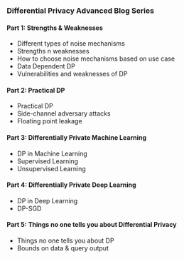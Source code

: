 ### **Differential Privacy Advanced Blog Series**

#### **Part 1: Strengths & Weaknesses**
- Different types of noise mechanisms
- Strengths n weaknesses
- How to choose noise mechanisms based on use case
- Data Dependent DP
- Vulnerabilities and weaknesses of DP

#### **Part 2: Practical DP**
- Practical DP
- Side-channel adversary attacks
- Floating point leakage

#### **Part 3: Differentially Private Machine Learning**
- DP in Machine Learning
- Supervised Learning
- Unsupervised Learning

#### **Part 4: Differentially Private Deep Learning**
- DP in Deep Learning
- DP-SGD

#### **Part 5: Things no one tells you about Differential Privacy**
- Things no one tells you about DP
- Bounds on data & query output
